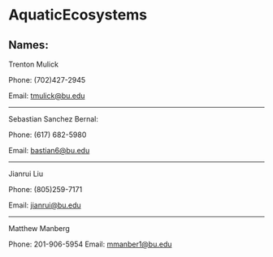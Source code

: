 # AquaticEcosystems

## Names: 

Trenton Mulick

Phone: (702)427-2945

Email: tmulick@bu.edu

--------------------------------

Sebastian Sanchez Bernal:

Phone: (617) 682-5980

Email: bastian6@bu.edu

--------------------------------

Jianrui Liu

Phone: (805)259-7171

Email: jianrui@bu.edu

--------------------------------

Matthew Manberg

Phone: 201-906-5954
Email: mmanber1@bu.edu
